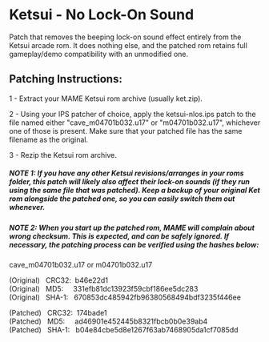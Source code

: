 # **Ketsui - No Lock-On Sound**

Patch that removes the beeping lock-on sound effect entirely from the Ketsui arcade rom. 
It does nothing else, and the patched rom retains full gameplay/demo compatibility with an unmodified one.

## Patching Instructions:

1 - Extract your MAME Ketsui rom archive (usually ket.zip).

2 - Using your IPS patcher of choice, apply the ketsui-nlos.ips patch to the file named either "cave_m04701b032.u17" or "m04701b032.u17", whichever one of those is present. Make sure that your patched file has the same filename as the original.

3 - Rezip the Ketsui rom archive.
  
  
##### NOTE 1: If you have any other Ketsui revisions/arranges in your roms folder, this patch will likely also affect their lock-on sounds (if they run using the same file that was patched). Keep a backup of your original Ket rom alongside the patched one, so you can easily switch them out whenever.

##### NOTE 2: When you start up the patched rom, MAME will complain about wrong checksum. This is expected, and can be safely ignored. If necessary, the patching process can be verified using the hashes below:
  
cave_m04701b032.u17 or m04701b032.u17  

(Original) &nbsp; CRC32:&nbsp; b46e22d1  
(Original) &nbsp; MD5:  &nbsp; &nbsp;   331efb81dc13923f59cbf186ee5dc283  
(Original) &nbsp; SHA-1: &nbsp; 670853dc485942fb96380568494bdf3235f446ee  
  
(Patched) &nbsp; CRC32:&nbsp; 174bade1  
(Patched) &nbsp; MD5:  &nbsp; &nbsp;   ad46901e452445b8321fbcb0b0e39ab4  
(Patched) &nbsp;  SHA-1: &nbsp; b04e84cbe5d8e1267f63ab7468905da1cf7085dd
